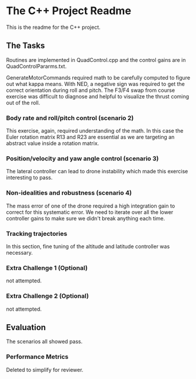 # The C++ Project Readme #

This is the readme for the C++ project.

## The Tasks ##

Routines are implemented in QuadControl.cpp and the control gains are in QuadControlPararms.txt.

GenerateMotorCommands required math to be carefully computed to figure out what kappa means.  With NED, a negative sign was required to get the correct orientation during roll and pitch.  The F3/F4 swap from course exercise was difficult to diagnose and helpful to visualize the thrust coming out of the roll.

### Body rate and roll/pitch control (scenario 2) ###
This exercise, again, required understanding of the math.  In this case the Euler rotation matrix R13 and R23 are essential as we are targeting an abstract value inside a rotation matrix.

### Position/velocity and yaw angle control (scenario 3) ###

The lateral controller can lead to drone instability which made this exercise interesting to pass.

### Non-idealities and robustness (scenario 4) ###
The mass error of one of the drone required a high integration gain to correct for this systematic error.  We need to iterate over all the lower controller gains to make sure we didn't break anything each time.

### Tracking trajectories ###

In this section, fine tuning of the altitude and latitude controller was necessary.


### Extra Challenge 1 (Optional) ###

not attempted.


### Extra Challenge 2 (Optional) ###

not attempted.


## Evaluation ##

The scenarios all showed pass.

### Performance Metrics ###

Deleted to simplify for reviewer.
